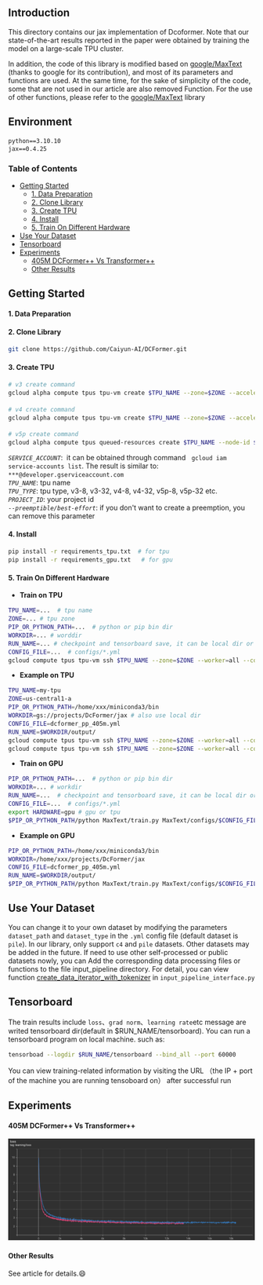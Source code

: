 ## Introduction
This directory contains our jax implementation of Dcoformer. Note that our state-of-the-art results reported in the paper were obtained by training the model on a large-scale TPU cluster.

In addition, the code of this library is modified based on [google/MaxText](https://github.com/google/maxtext) (thanks to google for its contribution), and most of its parameters and functions are used. At the same time, for the sake of simplicity of the code, some that are not used in our article are also removed Function. For the use of other functions, please refer to the [google/MaxText](https://github.com/google/maxtext) library

## Environment
```plaintext
python==3.10.10  
jax==0.4.25
``` 

### Table of Contents
- [Getting Started](#Getting-started)
    - [1. Data Preparation](#1-Data-Preparation)
    - [2. Clone Library](#2-clone-Library)
    - [3. Create TPU](#3-Create-TPU)
    - [4. Install](#4-Install)
    - [5. Train On Different Hardware](#5-Train-On-Different-Hardware)
- [Use Your Dataset](#Use-Your-Dataset)
- [Tensorboard](#Tensorboard)
- [Experiments](#Experiments)
    - [405M DCFormer++ Vs Transformer++](#405M-DCFormer++-VS-Transformer++)
    - [Other Results](#Other-Results)

## Getting Started

#### 1. Data Preparation

#### 2. Clone Library
```bash
git clone https://github.com/Caiyun-AI/DCFormer.git
```
#### 3. Create TPU
 
```bash
# v3 create command
gcloud alpha compute tpus tpu-vm create $TPU_NAME --zone=$ZONE --accelerator-type=$TPU_TYPE --version=tpu-vm-base --project=$PROJECT_ID  --scopes=https://www.googleapis.com/auth/cloud-platform --preemptible

# v4 create command
gcloud alpha compute tpus tpu-vm create $TPU_NAME --zone=$ZONE --accelerator-type=$TPU_TYPE --version=tpu-vm-tf-2.10.0-pod-v4 --project=$PROJECT_ID  --scopes=https://www.googleapis.com/auth/cloud-platform --preemptible

# v5p create command
gcloud alpha compute tpus queued-resources create $TPU_NAME --node-id $TPU_NAME  --project $PROJECT_ID   --zone=$ZONE   --accelerator-type=$TPU_TYPE --runtime-version v2-alpha-tpuv5 --service-account $SERVICE_ACCOUNT   --best-effort
```
*```SERVICE_ACCOUNT```*: &nbsp;it can be obtained through command &nbsp; ```gcloud iam service-accounts list```. The result is similar to: ```***@developer.gserviceaccount.com```   
*```TPU_NAME```*:&nbsp;tpu name  
*```TPU_TYPE```*:&nbsp;tpu type, v3-8, v3-32, v4-8, v4-32, v5p-8, v5p-32 etc. 
*```PROJECT_ID```*: your project id  
*```--preemptible/best-effort```*:&nbsp;if you don't want to create a preemption, you can remove this parameter  

#### 4. Install

```bash
pip install -r requirements_tpu.txt  # for tpu
pip install -r requirements_gpu.txt   # for gpu
```


#### 5. Train On Different Hardware
- **Train on TPU**
```bash
TPU_NAME=...  # tpu name
ZONE=... # tpu zone
PIP_OR_PYTHON_PATH=...  # python or pip bin dir
WORKDIR=... # worddir
RUN_NAME=... # checkpoint and tensorboard save, it can be local dir or bucket dir(gs://...)
CONFIG_FILE=...  # configs/*.yml
gcloud compute tpus tpu-vm ssh $TPU_NAME --zone=$ZONE --worker=all --command="export HARDWARE=tpu; cd $WORKDIR; $PIP_OR_PYTHON_PATH/python MaxText/train.py MaxText/configs/$CONFIG_FILE run_name=$RUN_NAME hardware=tpu | tee train.log"
```

- **Example on TPU**

```bash
TPU_NAME=my-tpu
ZONE=us-central1-a
PIP_OR_PYTHON_PATH=/home/xxx/miniconda3/bin
WORKDIR=gs://projects/DcFormer/jax # also use local dir
CONFIG_FILE=dcformer_pp_405m.yml
RUN_NAME=$WORKDIR/output/
gcloud compute tpus tpu-vm ssh $TPU_NAME --zone=$ZONE --worker=all --command="$PIP_OR_PYTHON_PATH/pip install -r $WORKDIR/requirements_tpu.txt"
gcloud compute tpus tpu-vm ssh $TPU_NAME --zone=$ZONE --worker=all --command="export HARDWARE=tpu; cd $WORKDIR; $PIP_OR_PYTHON_PATH/python MaxText/train.py MaxText/configs/$CONFIG_FILE run_name=$RUN_NAME hardware=tpu | tee train.log"
```

- **Train on GPU**
```bash
PIP_OR_PYTHON_PATH=...  # python or pip bin dir
WORKDIR=... # workdir
RUN_NAME=...  # checkpoint and tensorboard save, it can be local dir or bucket dir(gs://...)
CONFIG_FILE=...  # configs/*.yml
export HARDWARE=gpu # gpu or tpu
$PIP_OR_PYTHON_PATH/python MaxText/train.py MaxText/configs/$CONFIG_FILE run_name=$RUN_NAME hardware=gpu  compile_topology_num_slices=1 | tee train.log
```

- **Example on GPU**
```bash
PIP_OR_PYTHON_PATH=/home/xxx/miniconda3/bin
WORKDIR=/home/xxx/projects/DcFormer/jax
CONFIG_FILE=dcformer_pp_405m.yml
RUN_NAME=$WORKDIR/output/
$PIP_OR_PYTHON_PATH/python MaxText/train.py MaxText/configs/$CONFIG_FILE run_name=$RUN_NAME hardware=gpu  compile_topology_num_slices=1 | tee train.log
```


## Use Your Dataset

You can change it to your own dataset by modifying the parameters ```dataset_path``` and ```dataset_type``` in the ```.yml``` config file (default dataset is ```pile```). In our library, only support ```c4``` and ```pile``` datasets. Other datasets may be added in the future. If need to use other self-processed or public datasets nowly, you can Add the corresponding data processing files or functions to the file input_pipeline directory. For detail, you can view function [ create_data_iterator_with_tokenizer](MaxText/input_pipeline/input_pipeline_interface.py) in ```input_pipeline_interface.py```

## Tensorboard

The train results include ```loss```、```grad norm```、```learning rate```etc message are writed tensorboard dir(default in $RUN_NAME/tensorboard). You can run a tensorboard program on local machine. such as:
    
```bash
tensorboad --logdir $RUN_NAME/tensorboard --bind_all --port 60000
```
You can view training-related information by visiting the URL （the IP + port of the machine you are running tensoboard on） after successful run
    

## Experiments

#### **405M DCFormer++ Vs Transformer++**

![Loss曲线](images/405m_dcformer_pp_vs_transformer_pp_loss.png)

#### **Other Results**

See article for details.😄


